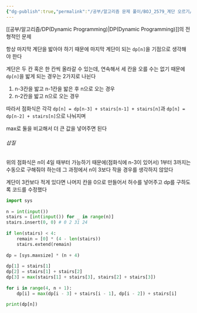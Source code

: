 ```yaml
---
{"dg-publish":true,"permalink":"/공부/알고리즘 문제 풀이/BOJ_2579_계단 오르기/","dgPassFrontmatter":true}
---
```


[[공부/알고리즘/DP(Dynamic Programming)\|DP(Dynamic Programming)]]의 전형적인 문제

항상 마지막 계단을 밟아야 하기 때문에 마지막 계단이 되는 `dp[n]`을 기점으로 생각해야 한다

계단은 두 칸 혹은 한 칸씩 올라갈 수 있는데, 연속해서 세 칸을 오를 수는 없기 때문에
`dp[n]`을 밟게 되는 경우는 2가지로 나뉜다

1. n-3칸을 밟고 n-1칸을 밟은 후 n으로 오는 경우
2. n-2칸을 밟고 n으로 오는 경우

따라서 점화식은 각각
`dp[n] = dp[n-3] + stairs[n-1] + stairs[n]`과
`dp[n] = dp[n-2] + stairs[n]`으로 나눠지며

max로 둘을 비교해서 더 큰 값을 넣어주면 된다

###### 삽질

위의 점화식은 n이 4일 때부터 가능하기 때문에(점화식에 n-3이 있어서)
1부터 3까지는 수동으로 구해줘야 하는데
그 과정에서 n이 3보다 작을 경우를 생각하지 않았다

계단이 3칸보다 적게 있다면 나머지 칸을 0으로 만들어서 허수를 넣어주고 dp를 구하도록 코드를 수정했다

```python
import sys  
  
n = int(input())  
stairs = [int(input()) for _ in range(n)]  
stairs.insert(0, 0) # 0 2 31 24  
  
if len(stairs) < 4:  
    remain = [0] * (4 - len(stairs))  
    stairs.extend(remain)  
  
dp = [sys.maxsize] * (n + 4)  
  
dp[1] = stairs[1]  
dp[2] = stairs[1] + stairs[2]  
dp[3] = max(stairs[1] + stairs[3], stairs[2] + stairs[3])  
  
for i in range(4, n + 1):  
    dp[i] = max(dp[i - 3] + stairs[i - 1], dp[i - 2]) + stairs[i]  
  
print(dp[n])
```